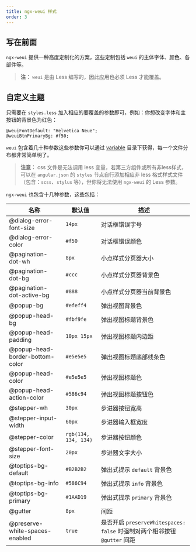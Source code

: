 ```yaml
---
title: ngx-weui 样式
order: 3
---
```


## 写在前面

`ngx-weui` 提供一种高度定制化的方案，这些定制包括 `weui` 的主体字体、颜色、各部件等。

> **注：** `weui` 是由 Less 编写的，因此应用也必须 Less 才能覆盖。

## 自定义主题

只需要在 `styles.less` 加入相应的要覆盖的参数即可，例如：你想改变字体和主按钮的背景色为红色：

```less
@weuiFontDefault: "Helvetica Neue";
@weuiBtnPrimaryBg: #f50;
```

`weui` 包含着几十种参数这些参数你可以通过 [variable](https://github.com/Tencent/weui/tree/master/src/style/base/variable) 目录下获得，每一个文件分布都非常简单明了。

> **注意：** css 文件是无法调用 less 变量，若第三方组件或所有非less样式，可以在 `angular.json` 的 `styles` 节点自行添加相应非 less 格式样式文件（包含：`scss`、`stylus` 等），但你将无法使用 `ngx-weui` 的 Less 参数。

`ngx-weui` 也包含十几种参数，这些包括：

| 名称 | 默认值 | 描述
| ---- | ----- | ----
| @dialog-error-font-size | `14px` | 对话框错误字号
| @dialog-error-color | `#f50` | 对话框错误颜色
| @pagination-dot-wh | `8px` | 小点样式分页器大小
| @pagination-dot-bg | `#ccc` | 小点样式分页器背景色
| @pagination-dot-active-bg | `#888` | 小点样式分页器当前背景色
| @popup-bg | `#efeff4` | 弹出视图背景色
| @popup-head-bg | `#fbf9fe` | 弹出视图标题背景色
| @popup-head-padding | `10px 15px` | 弹出视图标题内边距
| @popup-head-border-bottom-color | `#e5e5e5` | 弹出视图标题底部线条色
| @popup-head-color | `#e5e5e5` | 弹出视图标题色
| @popup-head-action-color | `#586c94` | 弹出视图标题按钮色
| @stepper-wh | `30px` | 步进器按钮宽高
| @stepper-input-width | `60px` | 步进器输入框宽度
| @stepper-color | `rgb(134, 134, 134)` | 步进器按钮颜色
| @stepper-font-size | `20px` | 步进器文字大小
| @toptips-bg-default | `#B2B2B2` | 弹出式提示 `default` 背景色
| @toptips-bg-info | `#586C94` | 弹出式提示 `info` 背景色
| @toptips-bg-primary | `#1AAD19` | 弹出式提示 `primary` 背景色
| @gutter | `8px` | 间距
| @preserve-white-spaces-enabled | `true` | 是否开启 `preserveWhitespaces: false` 时强制对两个相邻按钮 `@gutter` 间距
